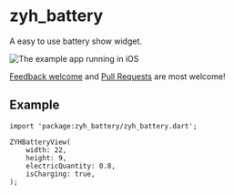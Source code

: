 # zyh_battery

A easy to use battery show widget.

![The example app running in iOS](https://github.com/PreSwift/zyh_battery/blob/main/doc/ezgif-2-0643cf255401.gif)

[Feedback welcome](https://github.com/PreSwift/zyh_battery/issues) and
[Pull Requests](https://github.com/PreSwift/zyh_battery/pulls) are most welcome!

## Example

```
import 'package:zyh_battery/zyh_battery.dart';

ZYHBatteryView(
    width: 22,
    height: 9,
    electricQuantity: 0.8,
    isCharging: true,
);
```